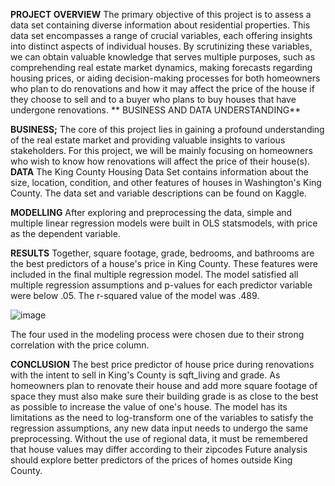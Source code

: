 **PROJECT OVERVIEW**
The primary objective of this project is to assess a data set containing diverse information about residential properties. This data set encompasses a range of crucial variables, each offering insights into distinct aspects of individual houses. By scrutinizing these variables, we can obtain valuable knowledge that serves multiple purposes, such as comprehending real estate market dynamics, making forecasts regarding housing prices, or aiding decision-making processes for both homeowners who plan to do renovations and how it may affect the price of the house if they choose to sell and to a buyer who plans to buy houses that have undergone renovations.
**
BUSINESS  AND DATA UNDERSTANDING**

**BUSINESS;**
The core of this project lies in gaining a profound understanding of the real estate market and providing valuable insights to various stakeholders. For this project, we will be mainly focusing on homeowners who wish to know how renovations will affect the price of their house(s).
**DATA**
The King County Housing Data Set contains information about the size, location, condition, and other features of houses in Washington's King County. The data set and variable descriptions can be found on Kaggle.

**MODELLING**
After exploring and preprocessing the data, simple and multiple linear regression models were built in OLS statsmodels, with price as the dependent variable.

**RESULTS**
Together, square footage, grade, bedrooms, and bathrooms are the best predictors of a house's price in King County. These features were included in the final multiple regression model. The model satisfied all multiple regression assumptions and p-values for each predictor variable were below .05. The r-squared value of the model was .489.

![image](https://github.com/Thenyathuita/Kings-House-Price-Prediction-Project/assets/52422114/a8fb1dfa-5efe-4f00-8331-6a999616ba0a)


The  four used in the modeling process were chosen due to their strong correlation with the price column.


**CONCLUSION**
The best price predictor of house price during renovations with the intent to sell in King's County is sqft_living and grade. As homeowners plan to renovate their house and add more square footage of space they must also make sure their building grade is as close to the best as possible to increase the value of one's house.
The model has its limitations as the need to log-transform one of the variables to satisfy the regression assumptions, any new data input needs to undergo the same preprocessing. Without the use of regional data, it must be remembered that house values may differ according to their zipcodes
Future analysis should explore better predictors of the prices of homes outside King County.
